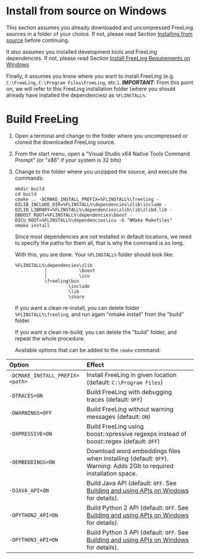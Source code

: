 # Install from source on Windows

This section assumes you already downloaded and uncompressed FreeLing sources in a folder of your choice.
If not, please read Section [Installing from source](installation-source.md) before continuing.

It also assumes you installed development tools and FreeLing dependencies. 
If not, please read Section [Install FreeLing Requirements on Windows](requirements-windows.md)

Finally, it assumes you know where you want to install FreeLing (e.g. `C:\FreeLing`, `C:\Program Files\FreeLing`, etc.). 
***IMPORTANT***: From this point on, we will refer to this FreeLing installation folder (where you should already have installed the dependencies) as `%FLINSTALL%`.

# Build FreeLing

1. Open a terminal and change to the folder where you uncompressed or cloned the downloaded FreeLing source.

2. From the start menu, open a "Visual Studio x64 Native Tools Command Prompt" (or "x86" if your system is 32 bits)

3. Change to the folder where you unzipped the source, and execute the commands:
   ```
   mkdir build
   cd build
   cmake .. -DCMAKE_INSTALL_PREFIX=%FLINSTALL%\freeling -DZLIB_INCLUDE_DIR=%FLINSTALL%\dependencies\zlib\include -DZLIB_LIBRARY=%FLINSTALL%\dependencies\zlib\lib\zlibd.lib -DBOOST_ROOT=%FLINSTALL%\dependencies\boost -DICU_ROOT=%FLINSTALL%\dependencies\icu -G "NMake Makefiles"
   nmake install
   ```

   Since most dependencies are not installed in default locations, we need to specify the paths for them all, that is why the command is so long.

   With this, you are done. Your `%FLINSTALL%` folder should look like:
   ```
   %FLINSTALL%\dependencies\zlib
              |            \boost
              |            \icu
              \freeling\bin
                       \include
                       \lib
                       \share
   ```

   If you want a clean re-install, you can delete folder `%FLINSTALL%\freeling`, and run again "nmake install" from the "build" folder.

   If you want a clean re-build, you can delete the "build" folder, and repeat the whole procedure.

   Available options that can be added to the `cmake` command:

  | Option  | Effect    |
  |:---     |:--- |
  |`-DCMAKE_INSTALL_PREFIX=<path>`  |  Install FreeLing in given location \(default: `C:\Program Files`\) |    
  |`-DTRACES=ON`    | Build FreeLing with debugging traces \(default: `OFF`\) |  
  |`-DWARNINGS=OFF` | Build FreeLing without warning messages \(default: `ON`\)|   
  |`-DXPRESSIVE=ON` | Build FreeLing using boost::xpressive regexps instead of boost::regex  \(default: `OFF`\) |  
  |`-DEMBEDDINGS=ON` | Download word embeddings files when installing \(default: `OFF`\). Warning: Adds 2Gb to required installation space. |
  | `-DJAVA_API=ON` | Build Java API (default: `OFF`. See [Building and using APIs on Windows](apis-windows.md) for details). |
  |`-DPYTHON2_API=ON` | Build Python 2 API (default: `OFF`. See [Building and using APIs on Windows](apis-windows.md) for details).|
  |`-DPYTHON3_API=ON` | Build Python 3 API (default: `OFF`. See [Building and using APIs on Windows](apis-windows.md) for details).|


